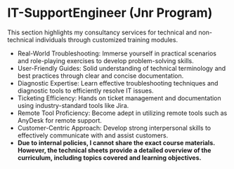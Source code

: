 # IT-SupportEngineer (Jnr Program)

This section highlights my consultancy services for technical and non-technical individuals through customized training modules.

- Real-World Troubleshooting: Immerse yourself in practical scenarios and role-playing exercises to develop  problem-solving skills.
- User-Friendly Guides:  Solid understanding of technical terminology and best practices through clear and concise documentation.
- Diagnostic Expertise: Learn effective troubleshooting techniques and diagnostic tools to efficiently resolve IT issues.
- Ticketing Efficiency: Hands on ticket management and documentation using industry-standard tools like Jira.
- Remote Tool Proficiency: Become adept in utilizing remote tools such as AnyDesk for remote support.
- Customer-Centric Approach: Develop strong interpersonal skills to effectively communicate with and assist customers.
- **Due to internal policies, I cannot share the exact course materials. However, the technical sheets provide a detailed overview of the curriculum, including topics covered and learning objectives.**
